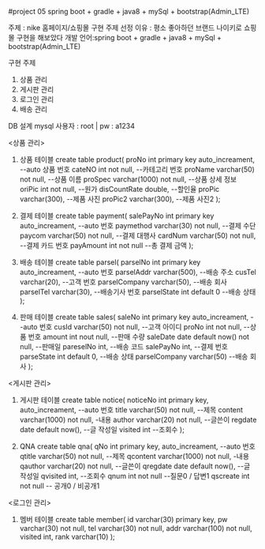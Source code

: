 #project 05
spring boot + gradle + java8 + mySql + bootstrap(Admin_LTE)

주제 : nike 홈페이지/쇼핑몰 구현
주제 선정 이유 : 평소 좋아하던 브랜드 나이키로 쇼핑몰 구현을 해보았다
개발 언어:spring boot + gradle + java8 + mySql + bootstrap(Admin_LTE)

구현 주제
1. 상품 관리
2. 게시판 관리
3. 로그인 관리
4. 배송 관리

DB 설계
mysql 사용자 : root | pw : a1234

<상품 관리>
1. 상품 테이블
create table product(
  proNo int primary key auto_increament, --auto 상품 번호
  cateNO int not null, --카테고리 번호
  proName varchar(50) not null, --상품 이름
  proSpec varchar(1000) not null, --상품 상세 정보
  oriPic int not null, --원가
  disCountRate double, --할인율
  proPic varchar(300), --제품 사진
  proPic2 varchar(300), --제품 사진2
  ); 

2. 결제 테이블
create table payment(
  salePayNo int primary key auto_increament, --auto 번호
  paymethod varchar(30) not null, --결제 수단
  paycom varchar(50) not null, --결제 대행사
  cardNum varchar(50) not null, --결제 카드 번호
  payAmount int not null --총 결제 금액
  );
  
  
3. 배송 테이블 
create table parsel(
  parselNo int primary key auto_increament, --auto 번호
  parselAddr varchar(500), --배송 주소
  cusTel varchar(20), --고객 번호
  parselCompany varchar(50), --배송 회사
  parselTel varchar(30), --배송기사 번호
  parselState int default 0 --배송 상태
  );
  

4. 판매 테이블
create table sales(
  saleNo int primary key auto_increament, --auto 번호
  cusId varchar(50) not null, --고객 아이디
  proNo int not null, --상품 번호
  amount int nout null, --판매 수량
  saleDate date default now() not null, --판매일
  pareselNo int, --배송 코드
  salePayNo int, --결제 번호
  parseState int default 0, --배송 상태
  parselCompany varchar(50) --배송 회사
  );
  

<게시판 관리>
1. 게시판 테이블
create table notice(
  noticeNo int primary key, auto_increament, --auto 번호
  title varchar(50) not null, --제목
  content varchar(1000) not null, -내용
  author varchar(20) not null, --글쓴이
  regdate date default now(), --글 작성일
  visited int --조회수
  );

2. QNA
create table qna(
  qNo int primary key, auto_increament, --auto 번호
  qtitle varchar(50) not null, --제목
  qcontent varchar(1000) not null, -내용
  qauthor varchar(20) not null, --글쓴이
  qregdate date default now(), --글 작성일
  qvisited int, --조회수
  qnum int not null --질문0 / 답변1
  qscreate int not null -- 공개0 / 비공개1

<로그인 관리>
1. 멤버 테이블
create table member(
  id varchar(30) primary key,
  pw varchar(30) not null,
  tel varchar(30) not null,
  addr varchar(100) not null,
  visited int,
  rank varchar(10)
  );
  
